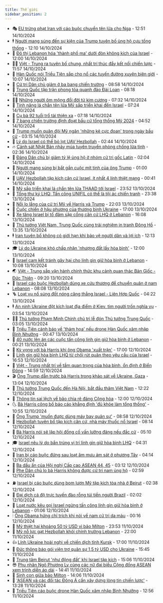```yaml
---
title: Thế giới
sidebar_position: 2
---
```


<!-- vnexpress-the-gioi:START -->
- 🎭 [EU trừng phạt Iran với cáo buộc chuyển tên lửa cho Nga](https://vnexpress.net/eu-trung-phat-iran-voi-cao-buoc-chuyen-ten-lua-cho-nga-4804064.html) - 12:51 14/10/2024
- 🕴 [Người mang súng đến sự kiện của Trump tuyên bố ủng hộ cựu tổng thống](https://vnexpress.net/nguoi-mang-sung-den-su-kien-cua-trump-tuyen-bo-ung-ho-cuu-tong-thong-4803958.html) - 12:10 14/10/2024
- 🤭 [Đô thị Lebanon hóa &#39;thành phố ma&#39; dưới đòn không kích của Israel](https://vnexpress.net/do-thi-lebanon-hoa-thanh-pho-ma-duoi-don-khong-kich-cua-israel-4803837.html) - 12:00 14/10/2024
- 🧑‍💻 [Việt - Trung ra tuyên bố chung, nhất trí thúc đẩy kết nối chiến lược](https://vnexpress.net/viet-trung-ra-tuyen-bo-chung-nhat-tri-thuc-day-ket-noi-chien-luoc-4804060.html) - 11:57 14/10/2024
- 🦏 [Hàn Quốc nói Triều Tiên sắp cho nổ các tuyến đường xuyên biên giới](https://vnexpress.net/han-quoc-noi-trieu-tien-sap-cho-no-cac-tuyen-duong-xuyen-bien-gioi-4803944.html) - 10:07 14/10/2024
- 🦒 [Cử tri Dân chủ giảm ở ba bang chiến trường](https://vnexpress.net/cu-tri-dan-chu-giam-o-ba-bang-chien-truong-4803926.html) - 08:58 14/10/2024
- 🌈 [Trung Quốc tập trận phong tỏa quanh đảo Đài Loan](https://vnexpress.net/trung-quoc-tap-tran-phong-toa-quanh-dao-dai-loan-4803829.html) - 08:18 14/10/2024
- 🧑‍🏫 [Những người ôm mộng đổi đời từ kim cương](https://vnexpress.net/nhung-nguoi-om-mong-doi-doi-tu-kim-cuong-4803767.html) - 07:32 14/10/2024
- 🐲 [Tính năng lá chắn tên lửa Mỹ sắp triển khai đến Israel](https://vnexpress.net/tinh-nang-la-chan-ten-lua-my-sap-trien-khai-den-israel-4803898.html) - 07:24 14/10/2024
- 🦒 [Cụ bà 92 tuổi trổ tài thiện xạ](https://vnexpress.net/cu-ba-92-tuoi-tro-tai-thien-xa-4803291.html) - 07:18 14/10/2024
- 🐻 [7 bang chiến trường định đoạt bầu cử tổng thống Mỹ 2024](https://vnexpress.net/7-bang-chien-truong-dinh-doat-bau-cu-tong-thong-my-2024-4802138.html) - 04:52 14/10/2024
- 🚀 [Trump muốn quân đội Mỹ ngăn &#39;những kẻ cực đoan&#39; trong ngày bầu cử](https://vnexpress.net/trump-muon-quan-doi-my-ngan-nhung-ke-cuc-doan-trong-ngay-bau-cu-4803740.html) - 03:15 14/10/2024
- 🥰 [Lý do Israel có thể bỏ lọt UAV Hezbollah](https://vnexpress.net/ly-do-israel-co-the-bo-lot-uav-hezbollah-4803752.html) - 02:44 14/10/2024
- 🔥 [Cảnh sát Nhật Bản nhảy múa tuyên truyền phòng chống lừa tình](https://vnexpress.net/canh-sat-nhat-ban-nhay-mua-tuyen-truyen-phong-chong-lua-tinh-4803724.html) - 02:36 14/10/2024
- 🥳 [Đảng Dân chủ bị giảm tỷ lệ ủng hộ ở nhóm cử tri gốc Latin](https://vnexpress.net/dang-dan-chu-bi-giam-ty-le-ung-ho-o-nhom-cu-tri-goc-latin-4803723.html) - 02:04 14/10/2024
- 💼 [Người mang súng bị bắt gần cuộc mít tinh của ông Trump](https://vnexpress.net/nguoi-mang-sung-bi-bat-gan-cuoc-mit-tinh-cua-ong-trump-4803715.html) - 01:00 14/10/2024
- 🤡 [UAV Hezbollah tập kích căn cứ Israel, ít nhất 4 lính thiệt mạng](https://vnexpress.net/uav-hezbollah-tap-kich-can-cu-israel-it-nhat-4-linh-thiet-mang-4803714.html) - 00:41 14/10/2024
- 🌁 [Mỹ sắp triển khai lá chắn tên lửa THAAD tới Israel](https://vnexpress.net/my-sap-trien-khai-la-chan-ten-lua-thaad-toi-israel-4803713.html) - 23:52 13/10/2024
- 🤩 [Tổng thư ký LHQ: Tấn công UNIFIL có thể là tội ác chiến tranh](https://vnexpress.net/tong-thu-ky-lhq-tan-cong-unifil-co-the-la-toi-ac-chien-tranh-4803710.html) - 23:38 13/10/2024
- 🎉 [Nỗi lo lắng của cử tri Mỹ về Harris và Trump](https://vnexpress.net/noi-lo-lang-cua-cu-tri-my-ve-harris-va-trump-4801919.html) - 22:03 13/10/2024
- 🎉 [Cuộc chiến ở hậu phương của thương binh Ukraine](https://vnexpress.net/cuoc-chien-o-hau-phuong-cua-thuong-binh-ukraine-4803174.html) - 17:00 13/10/2024
- 🌁 [Xe tăng Israel bị tố đâm sập cổng căn cứ LHQ ở Lebanon](https://vnexpress.net/xe-tang-israel-bi-to-dam-sap-cong-can-cu-lhq-o-lebanon-4803681.html) - 16:08 13/10/2024
- 🌊 [Thủ tướng Việt Nam, Trung Quốc cùng trải nghiệm in tranh Đông Hồ](https://vnexpress.net/thu-tuong-viet-nam-trung-quoc-cung-trai-nghiem-in-tranh-dong-ho-4803666.html) - 13:35 13/10/2024
- 🕴 [Iran tuyên bố không có giới hạn khi bảo vệ người dân và lợi ích](https://vnexpress.net/iran-tuyen-bo-khong-co-gioi-han-khi-bao-ve-nguoi-dan-va-loi-ich-4803656.html) - 12:13 13/10/2024
- 🎓 [Lý do Ukraine khó chấp nhận &#39;nhượng đất lấy hòa bình&#39;](https://vnexpress.net/ly-do-ukraine-kho-chap-nhan-nhuong-dat-lay-hoa-binh-4793476.html) - 12:00 13/10/2024
- 🦩 [Israel cam kết tránh gây hại cho lính gìn giữ hòa bình ở Lebanon](https://vnexpress.net/israel-cam-ket-tranh-gay-hai-cho-linh-gin-giu-hoa-binh-o-lebanon-4803632.html) - 10:08 13/10/2024
- 🌏 [Việt - Trung sắp vận hành chính thức khu cảnh quan thác Bản Giốc - Đức Thiên](https://vnexpress.net/viet-trung-sap-van-hanh-chinh-thuc-khu-canh-quan-thac-ban-gioc-duc-thien-4803619.html) - 09:20 13/10/2024
- 🌋 [Israel cáo buộc Hezbollah dùng xe cứu thương để chuyển quân ở nam Lebanon](https://vnexpress.net/israel-cao-buoc-hezbollah-dung-xe-cuu-thuong-de-chuyen-quan-o-nam-lebanon-4803610.html) - 08:08 13/10/2024
- 🪜 [Loạt vụ nổ súng đốt nóng căng thẳng Israel - Liên Hợp Quốc](https://vnexpress.net/loat-vu-no-sung-dot-nong-cang-thang-israel-lien-hop-quoc-4803202.html) - 04:22 13/10/2024
- 🕴 [An ninh Ukraine đột kích loạt địa điểm ở Kiev, tìm người trốn nghĩa vụ](https://vnexpress.net/an-ninh-ukraine-dot-kich-loat-dia-diem-o-kiev-tim-nguoi-tron-nghia-vu-4803540.html) - 03:54 13/10/2024
- 🧑‍🏫 [Thủ tướng Phạm Minh Chính chủ trì lễ đón Thủ tướng Trung Quốc](https://vnexpress.net/thu-tuong-pham-minh-chinh-chu-tri-le-don-thu-tuong-trung-quoc-4803414.html) - 03:05 13/10/2024
- 🌮 [Triều Tiên cảnh báo về &#39;thảm họa&#39; nếu drone Hàn Quốc xâm nhập Bình Nhưỡng](https://vnexpress.net/trieu-tien-canh-bao-ve-tham-hoa-neu-drone-han-quoc-xam-nhap-binh-nhuong-4803502.html) - 00:47 13/10/2024
- 🚦 [40 nước lên án các cuộc tấn công lính gìn giữ hòa bình ở Lebanon](https://vnexpress.net/40-nuoc-len-an-cac-cuoc-tan-cong-linh-gin-giu-hoa-binh-o-lebanon-4803503.html) - 00:21 13/10/2024
- 💫 [Kỳ vọng với bà Harris khi ông Obama &#39;xuất trận&#39;](https://vnexpress.net/ky-vong-voi-ba-harris-khi-ong-obama-xuat-tran-4803231.html) - 17:00 12/10/2024
- 🤡 [Lính gìn giữ hòa bình LHQ từ chối rút quân theo yêu cầu của Israel](https://vnexpress.net/linh-gin-giu-hoa-binh-lhq-tu-choi-rut-quan-theo-yeu-cau-cua-israel-4803419.html) - 16:53 12/10/2024
- 🦣 [Việt - Trung nhất trí về tầm quan trọng của hòa bình, ổn định ở Biển Đông](https://vnexpress.net/viet-trung-nhat-tri-ve-tam-quan-trong-cua-hoa-binh-on-dinh-o-bien-dong-4803398.html) - 14:59 12/10/2024
- 🎬 [Ông Trump dẫn trước bà Harris trong khảo sát về Ukraine, Gaza](https://vnexpress.net/ong-trump-dan-truoc-ba-harris-trong-khao-sat-ve-ukraine-gaza-4803365.html) - 13:04 12/10/2024
- 🎉 [Thủ tướng Trung Quốc đến Hà Nội, bắt đầu thăm Việt Nam](https://vnexpress.net/thu-tuong-trung-quoc-den-ha-noi-bat-dau-tham-viet-nam-4803322.html) - 12:22 12/10/2024
- 🎡 [Thông tin sai lệch về bão chia rẽ đảng Cộng hòa](https://vnexpress.net/thong-tin-sai-lech-ve-bao-chia-re-dang-cong-hoa-4802783.html) - 12:00 12/10/2024
- 🌜 [Bà Harris công bố báo cáo khẳng định &#39;đủ khỏe làm tổng thống&#39;](https://vnexpress.net/ba-harris-cong-bo-bao-cao-khang-dinh-du-khoe-lam-tong-thong-4803348.html) - 10:55 12/10/2024
- 🎡 [Ông Trump &#39;muốn được dùng máy bay quân sự&#39;](https://vnexpress.net/ong-trump-muon-duoc-dung-may-bay-quan-su-4803283.html) - 08:58 12/10/2024
- 🤗 [Hezbollah tuyên bố tập kích căn cứ, nhà máy thuốc nổ Israel](https://vnexpress.net/hezbollah-tuyen-bo-tap-kich-can-cu-nha-may-thuoc-no-israel-4803325.html) - 08:14 12/10/2024
- 🦩 [Bà Harris nói sẽ lập hội đồng cố vấn lưỡng đảng nếu đắc cử](https://vnexpress.net/ba-harris-noi-se-lap-hoi-dong-co-van-luong-dang-neu-dac-cu-4803276.html) - 05:10 12/10/2024
- 🎓 [Israel nêu lý do bắn trúng vị trí lính gìn giữ hòa bình LHQ](https://vnexpress.net/israel-neu-ly-do-ban-trung-vi-tri-linh-gin-giu-hoa-binh-lhq-4803217.html) - 04:31 12/10/2024
- 🌁 [Iran bị cáo buộc đứng sau loạt âm mưu ám sát ở phương Tây](https://vnexpress.net/iran-bi-cao-buoc-dung-sau-loat-am-muu-am-sat-o-phuong-tay-4801394.html) - 04:14 12/10/2024
- 🤩 [Ba dấu ấn của Hội nghị Cấp cao ASEAN 44, 45](https://vnexpress.net/ba-dau-an-cua-hoi-nghi-cap-cao-asean-44-45-4803222.html) - 03:12 12/10/2024
- 👹 [Phe Dân chủ lo bà Harris không được cử tri nam ủng hộ](https://vnexpress.net/phe-dan-chu-lo-ba-harris-khong-duoc-cu-tri-nam-ung-ho-4803185.html) - 02:59 12/10/2024
- ⛽️ [Israel bị cáo buộc dùng bom lượn Mỹ tập kích tòa nhà ở Beirut](https://vnexpress.net/israel-bi-cao-buoc-dung-bom-luon-my-tap-kich-toa-nha-o-beirut-4803188.html) - 02:38 12/10/2024
- 🚀 [Đại dịch cá độ trực tuyến đào rỗng túi tiền người Brazil](https://vnexpress.net/dai-dich-ca-do-truc-tuyen-dao-rong-tui-tien-nguoi-brazil-4802569.html) - 02:02 12/10/2024
- 🎡 [Loạt nước kêu gọi Israel ngừng tấn công lính gìn giữ hòa bình ở Lebanon](https://vnexpress.net/loat-nuoc-keu-goi-israel-ngung-tan-cong-linh-gin-giu-hoa-binh-o-lebanon-4803169.html) - 01:06 12/10/2024
- 🕯 [Ông Obama hứng chỉ trích khi nói về nam cử tri da màu](https://vnexpress.net/ong-obama-hung-chi-trich-khi-noi-ve-nam-cu-tri-da-mau-4803165.html) - 00:16 12/10/2024
- 🐻 [Mỹ thiệt hại khoảng 50 tỷ USD vì bão Milton](https://vnexpress.net/my-thiet-hai-khoang-50-ty-usd-vi-bao-milton-4803166.html) - 23:53 11/10/2024
- 🚦 [Mỹ nỗ lực gạt Hezbollah khỏi chính trường Lebanon](https://vnexpress.net/my-no-luc-gat-hezbollah-khoi-chinh-truong-lebanon-4802736.html) - 22:00 11/10/2024
- 👍 [Lính Ukraine hoài nghi về chiến dịch tỉnh Kursk](https://vnexpress.net/linh-ukraine-hoai-nghi-ve-chien-dich-tinh-kursk-4802545.html) - 17:00 11/10/2024
- 🚀 [Đức thông báo gói viện trợ quân sự 1,5 tỷ USD cho Ukraine](https://vnexpress.net/duc-thong-bao-goi-vien-tro-quan-su-1-5-ty-usd-cho-ukraine-4803137.html) - 15:45 11/10/2024
- 🌮 [Trung tâm Beirut &#39;như động đất&#39; khi Israel tập kích](https://vnexpress.net/trung-tam-beirut-nhu-dong-dat-khi-israel-tap-kich-4802841.html) - 15:06 11/10/2024
- 😎 [Phu nhân Ngô Phương Ly cùng các nữ đại biểu Cộng đồng ASEAN xem trình diễn áo dài](https://vnexpress.net/phu-nhan-ngo-phuong-ly-cung-cac-nu-dai-bieu-cong-dong-asean-xem-trinh-dien-ao-dai-4803134.html) - 14:41 11/10/2024
- 🐲 [Sinh con giữa bão Milton](https://vnexpress.net/sinh-con-giua-bao-milton-4803065.html) - 14:06 11/10/2024
- 💫 [&#39;ASEAN và các đối tác Đông Á cần xây dựng lòng tin chiến lược&#39;](https://vnexpress.net/asean-va-cac-doi-tac-dong-a-can-xay-dung-long-tin-chien-luoc-4803117.html) - 13:28 11/10/2024
- 👀 [Triều Tiên cáo buộc drone Hàn Quốc xâm nhập Bình Nhưỡng](https://vnexpress.net/trieu-tien-cao-buoc-drone-han-quoc-xam-nhap-binh-nhuong-4803128.html) - 12:56 11/10/2024<!-- vnexpress-the-gioi:END -->